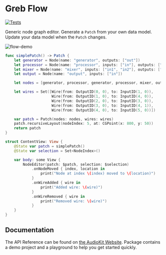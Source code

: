 # Greb Flow

[![Tests](https://github.com/AudioKit/Flow/actions/workflows/tests.yml/badge.svg)](https://github.com/AudioKit/Flow/actions/workflows/tests.yml)

Generic node graph editor. Generate a `Patch` from your own data model. Update
your data model when the `Patch` changes.

![flow-demo](https://user-images.githubusercontent.com/13122/204678924-64a37ef5-522e-4da5-9c79-c2c6f9f745a6.gif)

```swift
func simplePatch() -> Patch {
    let generator = Node(name: "generator", outputs: ["out"])
    let processor = Node(name: "processor", inputs: ["in"], outputs: ["out"])
    let mixer = Node(name: "mixer", inputs: ["in1", "in2"], outputs: ["out"])
    let output = Node(name: "output", inputs: ["in"])

    let nodes = [generator, processor, generator, processor, mixer, output]

    let wires = Set([Wire(from: OutputID(0, 0), to: InputID(1, 0)),
                     Wire(from: OutputID(1, 0), to: InputID(4, 0)),
                     Wire(from: OutputID(2, 0), to: InputID(3, 0)),
                     Wire(from: OutputID(3, 0), to: InputID(4, 1)),
                     Wire(from: OutputID(4, 0), to: InputID(5, 0))])

    var patch = Patch(nodes: nodes, wires: wires)
    patch.recursiveLayout(nodeIndex: 5, at: CGPoint(x: 800, y: 50))
    return patch
}

struct ContentView: View {
    @State var patch = simplePatch()
    @State var selection = Set<NodeIndex>()

    var body: some View {
        NodeEditor(patch: $patch, selection: $selection)
            .onNodeMoved { index, location in
                print("Node at index \(index) moved to \(location)")
            }
            .onWireAdded { wire in
                print("Added wire: \(wire)")
            }
            .onWireRemoved { wire in
                print("Removed wire: \(wire)")
            }
    }
}
```

## Documentation

The API Reference can be found on [the AudioKit Website](https://www.audiokit.io/Flow). 
Package contains a demo project and a playground to help you get started quickly.
